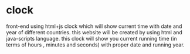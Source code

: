# clock
front-end using html+js
clock which  will show current time with date and year of different countries.
this website will be created by using html and java-scripts language.
this clock will show you current running time (in terms of hours , minutes and seconds) with proper date and running year.


